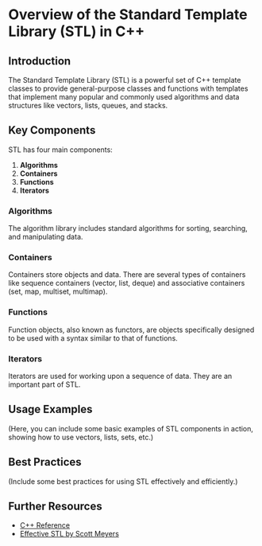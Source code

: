 
# Overview of the Standard Template Library (STL) in C++

## Introduction
The Standard Template Library (STL) is a powerful set of C++ template classes to provide general-purpose classes and functions with templates that implement many popular and commonly used algorithms and data structures like vectors, lists, queues, and stacks.

## Key Components
STL has four main components:
1. **Algorithms**
2. **Containers**
3. **Functions**
4. **Iterators**

### Algorithms
The algorithm library includes standard algorithms for sorting, searching, and manipulating data.

### Containers
Containers store objects and data. There are several types of containers like sequence containers (vector, list, deque) and associative containers (set, map, multiset, multimap).

### Functions
Function objects, also known as functors, are objects specifically designed to be used with a syntax similar to that of functions.

### Iterators
Iterators are used for working upon a sequence of data. They are an important part of STL.

## Usage Examples
(Here, you can include some basic examples of STL components in action, showing how to use vectors, lists, sets, etc.)

## Best Practices
(Include some best practices for using STL effectively and efficiently.)

## Further Resources
- [C++ Reference](https://cplusplus.com/reference/)
- [Effective STL by Scott Meyers](https://www.amazon.com/Effective-STL-Specific-Standard-Template/dp/0201749629)

